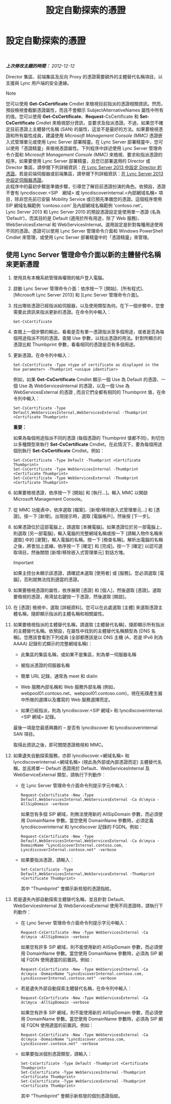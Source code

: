 ﻿---
title: 設定自動探索的憑證
TOCTitle: 設定自動探索的憑證
ms:assetid: 1842191d-df9a-41e0-9286-08c25f9b5dca
ms:mtpsurl: https://technet.microsoft.com/zh-tw/library/JJ945617(v=OCS.15)
ms:contentKeyID: 52056060
ms.date: 08/10/2015
mtps_version: v=OCS.15
ms.translationtype: HT
---

# 設定自動探索的憑證

 

_**上次修改主題的時間：** 2012-12-12_

Director 集區、前端集區及反向 Proxy 的憑證需要額外的主體替代名稱項目，以支援與 Lync 用戶端的安全連線。

> [!Note]  
> 您可以使用 <strong>Get-CsCertificate</strong> Cmdlet 來檢視目前指派的憑證相關資訊。然而，預設檢視會截斷憑證屬性，而且不會顯示 SubjectAlternativeNames 屬性中所有的值。您可以使用 <strong>Get-CsCertificate</strong>、<strong>Request-</strong>CsCertificate 和 <strong>Set-CsCertificate</strong> Cmdlet 來檢視部分資訊，並要求及指派憑證。不過，如果您不確定目前憑證上主體替代名稱 (SAN) 的屬性，這並不是最好的方法。如果要檢視憑證和所有屬性成員，建議使用 <em>Microsoft Management Console (MMC)</em> 憑證嵌入式管理單元或使用 Lync Server 部署精靈。在 Lync Server 部署精靈中，您可以使用「憑證精靈」來檢視憑證屬性。下列程序中詳述使用 Lync Server 管理命令介面和 <em>Microsoft Management Console (MMC)</em> 來檢視、要求和指派憑證的程序。如果要使用 Lync Server 部署精靈，且您已部署選用的 Director 或 Director 集區，請參閱下列詳細資訊：<a href="lync-server-2013-configure-certificates-for-the-director.md">在 Lync Server 2013 中設定 Director 的憑證</a>。若是前端伺服器或前端集區，請參閱下列詳細資訊：<a href="lync-server-2013-configure-certificates-for-servers.md">在 Lync Server 2013 中設定伺服器憑證</a>。<br />
> 此程序中的最初步驟是準備步驟，引導您了解目前憑證扮演的角色。依預設，憑證不會有 lyncdiscover.&lt;SIP　網域&gt; 或 lyncdiscoverinternal.&lt;內部網域名稱&gt; 項目，除非您先前已安裝 Mobility Service 或已預先準備您的憑證。這個程序使用 SIP 網域名稱範例 ‘contoso.com’ 及內部網域名稱範例 ‘contoso.net’。<br />
> Lync Server 2013 和 Lync Server 2010 的預設憑證設定是使用單一憑證 (名為 ‘Default’)，而其目的是 Default (適用於所有用途，除了 Web 服務)、WebServicesExternal 和 WebServicesInternal。選用設定是針對每種用途使用不同的憑證。憑證可以使用 Lync Server 管理命令介面和 Windows PowerShell Cmdlet 來管理，或使用 Lync Server 部署精靈中的「憑證精靈」來管理。



## 使用 Lync Server 管理命令介面以新的主體替代名稱來更新憑證

1.  使用具有本機系統管理員權限的帳戶登入電腦。

2.  啟動 Lync Server 管理命令介面：依序按一下 \[開始\]、\[所有程式\]、\[Microsoft Lync Server 2013\] 和 \[Lync Server 管理命令介面\]。

3.  找出哪些憑證已經指派給伺服器，以及使用類型為何。在下一個步驟中，您會需要此資訊來指派更新的憑證。在命令列中輸入：
    
        Get-CsCertificate

4.  查閱上一個步驟的輸出，看看是否有單一憑證指派至多個用途，或者是否為每個用途指派不同的憑證。查閱 Use 參數，以找出憑證的用法。針對所顯示的憑證比較 Thumbprint 參數，看看相同的憑證是否有多個用途。

5.  更新憑證。在命令列中輸入：
    
        Set-CsCertificate -Type <type of certificate as displayed in the Use parameter> -Thumbprint <unique identifier>
    
    例如，如果 **Get-CsCertificate** Cmdlet 顯示一個 Use 為 Default 的憑證、一個 Use 為 WebServicesInternal 的憑證，以及一個 Use 為 WebServicesExternal 的憑證 , 而且它們全都有相同的 Thumbprint 值，在命令列中輸入：
    
        Set-CsCertificate -Type Default,WebServicesInternal,WebServicesExternal -Thumbprint <Certificate Thumbprint>
    
    **重要：**
    
    如果為每個用途指派不同的憑證 (每個憑證的 Thumbprint 值都不同)，則切勿以多種類型來執行 **Set-CsCertificate** Cmdlet。在此情況下，要為每個用途個別執行 **Set-CsCertificate** Cmdlet。例如：
    
        Set-CsCertificate -Type Default -Thumbprint <Certificate Thumbprint>
        Set-CsCertificate -Type WebServicesInternal -Thumbprint <Certificate Thumbprint>
        Set-CsCertificate -Type WebServicesExternal -Thumbprint <Certificate Thumbprint>

6.  如果要檢視憑證，依序按一下 \[開始\] 和 \[執行…\]。輸入 MMC 以開啟 Microsoft Management Console。

7.  從 MMC 功能表中，依序選取 \[檔案\]、\[新增/移除嵌入式管理單元…\] 和 \[憑證\]。按一下 \[新增\]。出現提示時，選取 \[電腦帳戶\]，然後按 \[下一步\]。

8.  如果憑證位於這部電腦上，請選取 \[本機電腦\]。如果憑證位於另一部電腦上，則選取 \[另一部電腦\]，輸入電腦的完整網域名稱或按一下 \[請輸入物件名稱來選取\] 中的 \[瀏覽\]，輸入電腦的名稱。按一下 \[檢查名稱\]。解析出電腦的名稱之後，將會加上底線。依序按一下 \[確定\] 和 \[完成\]。按一下 \[確定\] 以認可選取項目，然後關閉 \[新增/移除嵌入式管理單元\] 對話方塊。
    
    > [!IMPORTANT]  
    > 如果主控台未顯示該憑證，請確認未選取 [使用者] 或 [服務]。您必須選取 [電腦]，否則就無法找到適當的憑證。
    


9.  如果要檢視憑證的屬性，依序展開 \[憑證\] 和 \[個人\]，然後選取 \[憑證\]。選取要檢視的憑證，用滑鼠右鍵按一下憑證，然後選取 \[開啟\]。

10. 在 \[憑證\] 檢視中，選取 \[詳細資料\]。您可以在此處選取 \[主體\] 來選取憑證主體名稱，隨即顯示指派的主體名稱和相關屬性。

11. 如果要檢視指派的主體替代名稱，請選取 \[主體替代名稱\]，隨即顯示所有指派的主體替代名稱。依預設，在屬性中找到的主體替代名稱類型為 \[DNS 名稱\]。您應該會看到下列成員 (全部都應該是以 DNS 主機 (A，若是 IPv6 則為 AAAA) 記錄形式顯示的完整網域名稱)：
    
      - 此集區的集區名稱，或如果不是集區，則為單一伺服器名稱
    
      - 被指派憑證的伺服器名稱
    
      - 簡單 URL 記錄，通常為 meet 和 dialin
    
      - Web 服務內部名稱和 Web 服務外部名稱 (例如，webpool01.contoso.net、webpool01.contoso.com)，視在拓撲產生器中所做的選擇以及覆寫的 Web 服務選擇而定。
    
      - 如果已經指派，則為 lyncdiscover.\<SIP 網域\> 和 lyncdiscoverinternal.\<SIP 網域\> 記錄。
    
    最後一項是您最感興趣的 – 是否有 lyncdiscover 和 lyncdiscoverinternal SAN 項目。
    
    取得此資訊之後，即可關閉憑證檢視和 MMC。

12. 如果遺失自動探索服務，亦即 lyncdiscover.\<網域名稱\> 和 lyncdiscoverinternal.\<網域名稱\> (視此為外部或內部憑證而定) 主體替代名稱，並且將單一 Default 憑證用於 Default、WebServicesInternal 及 WebServiceExternal 類型，請執行下列動作︰
    
      - 在 Lync Server 管理命令介面命令列提示字元中輸入：
        
            Request-CsCertificate -New -Type Default,WebServicesInternal,WebServicesExternal -Ca dc\myca -AllSipDomain -verbose
        
        如果您有多個 SIP 網域，則無法使用新的 AllSipDomain 參數，而必須使用 DomainName 參數。當您使用 DomainName 參數時，必須定義 lyncdiscoverinternal 和 lyncdiscover 記錄的 FQDN。例如：
        
            Request-CsCertificate -New -Type Default,WebServicesInternal,WebServicesExternal -Ca dc\myca -DomainName "LyncdiscoverInternal.contoso.com, LyncdiscoverInternal.contoso.net" -verbose
    
      - 如果要指派憑證，請輸入：
        
            Set-CsCertificate -Type Default,WebServicesInternal,WebServicesExternal -Thumbprint <Certificate Thumbprint>
        
        其中 “Thumbprint” 會顯示新核發的憑證指紋。

13. 若是遺失內部自動探索主體替代名稱，並且針對 Default、WebServicesInternal 及 WebServicesExternal 使用不同憑證時，請執行下列動作：
    
      - 在 Lync Server 管理命令介面命令列提示字元中輸入：
        
            Request-CsCertificate -New -Type WebServicesInternal -Ca dc\myca -AllSipDomain -verbose
        
        如果您有許多 SIP 網域，則不能使用新的 AllSipDomain 參數，而必須使用 DomainName 參數。當您使用 DomainName 參數時，必須為 SIP 網域 FQDN 使用適當的前置詞。例如：
        
            Request-CsCertificate -New -Type WebServicesInternal -Ca dc\myca -DomainName "LyncdiscoverInternal.contoso.com, LyncdiscoverInternal.contoso.net" -verbose
    
      - 若是遺失外部自動探索主體替代名稱，在命令列中輸入：
        
            Request-CsCertificate -New -Type WebServicesExternal -Ca dc\myca -AllSipDomain -verbose
        
        如果您有許多 SIP 網域，則不能使用新的 AllSipDomain 參數，而必須使用 DomainName 參數。當您使用 DomainName 參數時，必須為 SIP 網域 FQDN 使用適當的前置詞。例如：
        
            Request-CsCertificate -New -Type WebServicesExternal -Ca dc\myca -DomainName "Lyncdiscover.contoso.com, Lyncdiscover.contoso.net" -verbose
    
      - 如果要指派個別憑證類型，請輸入：
        
            Set-CsCertificate -Type Default -Thumbprint <Certificate Thumbprint>
            Set-CsCertificate -Type WebServicesInternal -Thumbprint <Certificate Thumbprint>
            Set-CsCertificate -Type WebServicesExternal -Thumbprint <Certificate Thumbprint>
        
        其中 “Thumbprint” 會顯示新核發的個別憑證指紋。

